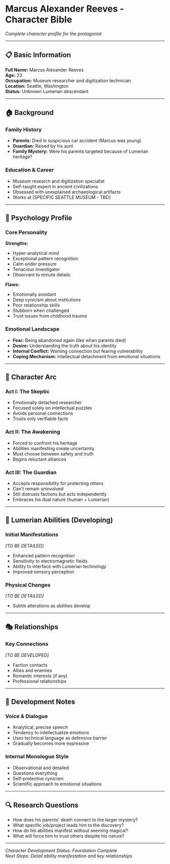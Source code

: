 # Marcus Alexander Reeves - Character Bible

*Complete character profile for the protagonist*

---

## 📋 Basic Information

**Full Name:** Marcus Alexander Reeves  
**Age:** 23  
**Occupation:** Museum researcher and digitization technician  
**Location:** Seattle, Washington  
**Status:** Unknown Lumerian descendant

---

## 🏠 Background

### Family History
- **Parents:** Died in suspicious car accident (Marcus was young)
- **Guardian:** Raised by his aunt
- **Family Mystery:** Were his parents targeted because of Lumerian heritage?

### Education & Career
- Museum research and digitization specialist
- Self-taught expert in ancient civilizations
- Obsessed with unexplained archaeological artifacts
- Works at [SPECIFIC SEATTLE MUSEUM - TBD]

---

## 🧠 Psychology Profile

### Core Personality
**Strengths:**
- Hyper-analytical mind
- Exceptional pattern recognition
- Calm under pressure
- Tenacious investigator
- Observant to minute details

**Flaws:**
- Emotionally avoidant
- Deep cynicism about institutions
- Poor relationship skills
- Stubborn when challenged
- Trust issues from childhood trauma

### Emotional Landscape
- **Fear:** Being abandoned again (like when parents died)
- **Desire:** Understanding the truth about his identity
- **Internal Conflict:** Wanting connection but fearing vulnerability
- **Coping Mechanism:** Intellectual detachment from emotional situations

---

## 🔄 Character Arc

### Act I: The Skeptic
- Emotionally detached researcher
- Focused solely on intellectual puzzles
- Avoids personal connections
- Trusts only verifiable facts

### Act II: The Awakening
- Forced to confront his heritage
- Abilities manifesting create uncertainty
- Must choose between safety and truth
- Begins reluctant alliances

### Act III: The Guardian
- Accepts responsibility for protecting others
- Can't remain uninvolved
- Still distrusts factions but acts independently
- Embraces his dual nature (human + Lumerian)

---

## 💫 Lumerian Abilities (Developing)

### Initial Manifestations
*[TO BE DETAILED]*
- Enhanced pattern recognition
- Sensitivity to electromagnetic fields
- Ability to interface with Lumerian technology
- Improved sensory perception

### Physical Changes
*[TO BE DETAILED]*
- Subtle alterations as abilities develop

---

## 🎭 Relationships

### Key Connections
*[TO BE DEVELOPED]*
- Faction contacts
- Allies and enemies
- Romantic interests (if any)
- Professional relationships

---

## 📝 Development Notes

### Voice & Dialogue
- Analytical, precise speech
- Tendency to intellectualize emotions
- Uses technical language as defensive barrier
- Gradually becomes more expressive

### Internal Monologue Style
- Observational and detailed
- Questions everything
- Self-protective cynicism
- Scientific approach to emotional situations

---

## 🔍 Research Questions

- How does his parents' death connect to the larger mystery?
- What specific job/project leads him to the discovery?
- How do his abilities manifest without seeming magical?
- What will force him to trust others despite his nature?

---

*Character Development Status: Foundation Complete*  
*Next Steps: Detail ability manifestation and key relationships*